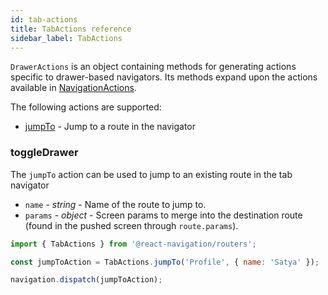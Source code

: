 ```yaml
---
id: tab-actions
title: TabActions reference
sidebar_label: TabActions
---
```


`DrawerActions` is an object containing methods for generating actions specific to drawer-based navigators. Its methods expand upon the actions available in [NavigationActions](navigation-actions.html).

The following actions are supported:

- [jumpTo](#jumpTo) - Jump to a route in the navigator

### toggleDrawer

The `jumpTo` action can be used to jump to an existing route in the tab navigator

- `name` - _string_ - Name of the route to jump to.
- `params` - _object_ - Screen params to merge into the destination route (found in the pushed screen through `route.params`).

```js
import { TabActions } from '@react-navigation/routers';

const jumpToAction = TabActions.jumpTo('Profile', { name: 'Satya' });

navigation.dispatch(jumpToAction);
```
